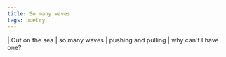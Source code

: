 ```yaml
---
title: So many waves
tags: poetry
---
```


| Out on the sea
| so many waves
| pushing and pulling
| why can't I have one?
